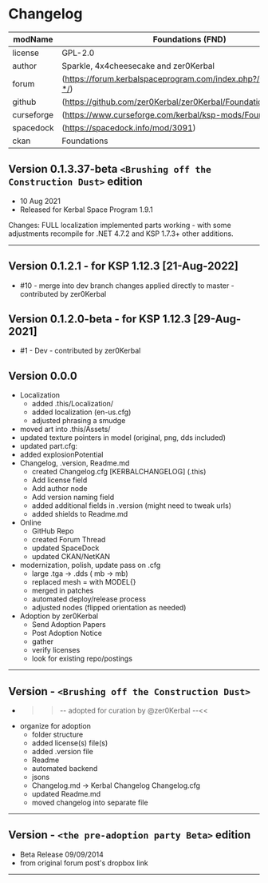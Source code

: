 ﻿# Changelog  
  
| modName    | Foundations (FND)                                                 |
| ---------- | ----------------------------------------------------------------- |
| license    | GPL-2.0                                                           |
| author     | Sparkle, 4x4cheesecake and zer0Kerbal                             |
| forum      | (https://forum.kerbalspaceprogram.com/index.php?/topic/209463-*/) |
| github     | (https://github.com/zer0Kerbal/zer0Kerbal/Foundations)            |
| curseforge | (https://www.curseforge.com/kerbal/ksp-mods/Foundations)          |
| spacedock  | (https://spacedock.info/mod/3091)                                 |
| ckan       | Foundations                                                       |

## Version 0.1.3.37-beta `<Brushing off the Construction Dust>` edition

* 10 Aug 2021
* Released for Kerbal Space Program 1.9.1

Changes:
FULL localization implemented
parts working - with some adjustments
recompile for .NET 4.7.2 and KSP 1.7.3+
other additions.

---

## Version 0.1.2.1 - for KSP 1.12.3 [21-Aug-2022]

* #10 - merge into dev branch changes applied directly to master - contributed by zer0Kerbal

## Version 0.1.2.0-beta - for KSP 1.12.3 [29-Aug-2021]

* #1 - Dev - contributed by zer0Kerbal

## Version 0.0.0

* Localization
  * added .this/Localization/
  * added localization (en-us.cfg)
  * adjusted phrasing a smudge
* moved art into .this/Assets/
* updated texture pointers in model (original, png, dds included)
* updated part.cfg:
* added explosionPotential
* Changelog, .version, Readme.md
  * created Changelog.cfg [KERBALCHANGELOG] (.this)
  * Add license field
  * Add author node
  * Add version naming field
  * added additional fields in .version (might need to tweak urls)
  * added shields to Readme.md
* Online
  * GitHub Repo
  * created Forum Thread
  * updated SpaceDock
  * updated CKAN/NetKAN
* modernization, polish, update pass on .cfg
  * large .tga -> .dds ( mb ->  mb)
  * replaced mesh = with MODEL{}
  * merged in patches
  * automated deploy/release process
  * adjusted nodes (flipped orientation as needed)
* Adoption by zer0Kerbal
  * Send Adoption Papers
  * Post Adoption Notice
  * gather
  * verify licenses
  * look for existing repo/postings

---

## Version - `<Brushing off the Construction Dust>`

* >>-- adopted for curation by @zer0Kerbal --<<
* organize for adoption
  * folder structure
  * added license(s) file(s)
  * added .version file
  * Readme
  * automated backend
  * jsons
  * Changelog.md -> Kerbal Changelog Changelog.cfg
  * updated Readme.md
  * moved changelog into separate file

---

## Version  - `<the pre-adoption party Beta>` edition

* Beta Release 09/09/2014
* from original forum post's dropbox link

---